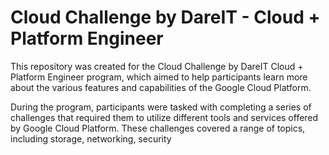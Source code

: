 # Cloud Challenge by DareIT - Cloud + Platform Engineer
This repository was created for the Cloud Challenge by DareIT Cloud + Platform Engineer program, which aimed to help participants learn more about the various features and capabilities of the Google Cloud Platform.

During the program, participants were tasked with completing a series of challenges that required them to utilize different tools and services offered by Google Cloud Platform. These challenges covered a range of topics, including storage, networking, security

